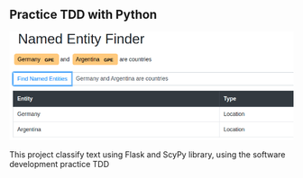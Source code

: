 ## Practice TDD with Python




![Screenshot](https://raw.githubusercontent.com/gnm3000/tdd-python-project/master/screenshot.png)


This project classify text using Flask and ScyPy library, using the software development practice TDD 